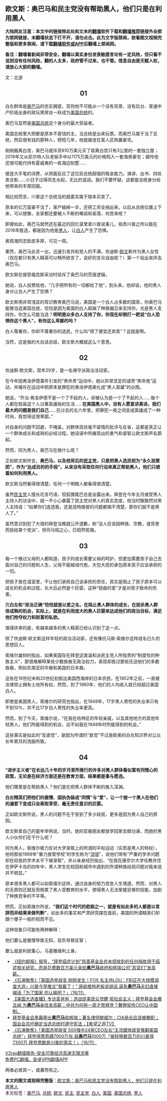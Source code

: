  <h2>欧文斯：奥巴马和民主党没有帮助黑人，他们只是在利用黑人</h2> <p class="notice"><b>大陆网友注意：本文中的链接除此处和文末的<a href="https://github.com/bannedbook/fanqiang" >翻墙</a>软件下载和<a href="https://github.com/killgcd/justmysocks/blob/master/README.md">翻墙推荐</a>链接外全部为禁网链接，未翻墙状态下打不开，请勿点击。此为文字版禁闻，欲看图文视频完整版和更多禁闻，请下载<a href="https://github.com/bannedbook/fanqiang">翻墙软件或APP</a>后翻墙上禁闻网。</p><p>备注：翻墙看新闻非常安全，翻墙以真实身份发表敏感言论有一定风险，但只看不说则没有任何风险，翻的人太多，政府管不过来，也不管。信息自由是天赋人权，请放心大胆的翻墙。</b></p>  <div class="entry"> <p></p> <p>文：北游</p> <h2 style="text-align: center;"><strong>01</strong></h2> <p>白左群体是<a href="https://www.bannedbook.org/bnews/tag/%e5%a5%a5%e5%b7%b4%e9%a9%ac/" class="st_tag internal_tag" rel="tag" title="标签 奥巴马 下的日志">奥巴马</a>的忠实拥趸，否则他不可能从一个没有背景、没有后台、普通中产阶级出身的政坛黑屌丝一跃成为<a href="https://www.bannedbook.org/bnews/tag/%e7%be%8e%e5%9b%bd/" class="st_tag internal_tag" rel="tag" title="标签 美国 下的日志">美国</a><a href="https://www.bannedbook.org/bnews/tag/%e6%80%bb%e7%bb%9f/" class="st_tag internal_tag" rel="tag" title="标签 总统 下的日志">总统</a>的。</p> <p>奥巴马显然是<a href="https://www.bannedbook.org/bnews/tag/%e7%be%8e%e5%9b%bd%e6%80%bb%e7%bb%9f/" class="st_tag internal_tag" rel="tag" title="标签 美国总统 下的日志">美国总统</a>这个身分的最大受益者。</p> <p>美国总统里大把都是原本不差钱的主，当总统是出来玩票。而奥巴马属于当了总统，然后很有钱的那种人，短短几年，他就接连在富人区购置豪宅。</p> <p>刚刚搬离白宫，奥巴马就斥资810万美元买了距离白宫只有3公里的一套独立屋；2019年又从凯尔特人队老板手中以1175万美元的价格购入一套海景豪宅；据传他还很可能代持有夏威夷的一栋海边别墅……</p> <p>接连大手笔的消费，从侧面反应了这位前总统超强的吸金能力。演讲、出书、四处卖合影……小日子过得风生水起，无比的滋润。我们不要怀疑，这都是总统身分给他带来的丰厚回报。</p> <p>相比较而言，川普这个总统当的就委实属于赔本买卖了。</p> <p>原本的亿万富豪不当了，家产输掉一半，还把工资全捐出来，以后从总统位置上下来，可以想像，全家都还要被人不断的嘲讽和奚落，何苦来呢？</p> <p>即便如此，奥巴马居然还在最近的回忆录里拿川普说事儿，指责川普之所以能在2016年胜选，都是因为他是<a href="https://www.bannedbook.org/bnews/tag/%e9%bb%91%e4%ba%ba/" class="st_tag internal_tag" rel="tag" title="标签 黑人 下的日志">黑人</a>，让<a href="https://www.bannedbook.org/bnews/tag/%E7%99%BD%E4%BA%BA/" class="st_tag internal_tag" rel="tag" title="标签 白人 下的日志">白人</a>产生了恐惧。</p> <p>奥观海同志脸皮多厚，可见一斑。</p> <p>果然，奥巴马此言一出，迅速引发共和党人的不满，坎迪斯·<a href="https://www.bannedbook.org/bnews/tag/%E6%AC%A7%E6%96%87/" class="st_tag internal_tag" rel="tag" title="标签 欧文 下的日志">欧文</a>斯作为黑人女性（现在都只有黑人精英可以畅所欲言了，说好的言论自由呢？）第一个站出来抨击奥巴马。</p>  <p>欧文斯在接受福克斯采访时驳斥了奥巴马的荒唐逻辑。</p> <p>她说，白人投票给他，“几乎把所有的一切都给了他”，到头来，他却说，他的黑人身分让白人产生了恐惧？</p> <p>欧文斯用非常浅显的常识教育奥巴马说，美国是一个白人占多数的国家，你奥巴马能够当选美国总统，恰恰是因为美国的白人超越了种族偏见来支持你，光是黑人支持你，你怎么可能当选？<strong>明明是众多白人支持了你，你现在却倒打一耙说“白人恐惧你这个黑人”，有你这么卑鄙的吗？</strong></p> <p>白人尊重你，你却不尊重你的选民，什么叫“得了便宜还卖乖”？这就是啊。</p> <p>当然，这是我的大白话总结，欧文斯大概就这么个意思。</p> <h2 style="text-align: center;"><strong>02</strong></h2> <p>坎迪斯·欧文斯，现年29岁，是一名保守派政治活动家。</p> <p>在今年因弗洛伊德事件引发的“黑命贵”运动中，她以异常坚定的谴责“黑命鬼”运动，并痛斥在运动中把原本是罪犯的弗洛伊德美化成“黑人英雄”的企图。</p> <p>她说，“乔治·弗洛伊德不是一个了不起的人，却被认为是一个了不起的人……每个人都在假装这个人过著英雄般的生活……<strong>在美国黑人中，没有人愿意讲真话，我们最大的问题是我们自己</strong>……在过去的五六年里，把罪犯一夜之间变成英雄成了一种时尚，我觉得这很卑鄙。”</p> <p>对自身的问题不回避，不掩盖，对群体现状毫不留情的批评与反省，这都是真正让一个群体成长和成熟的必经过程，她话语中所展现出的勇气和睿智让欧文斯声名鹊起。</p> <p>然而，同为黑人，奥巴马在做什么呢？</p> <p>正如欧文斯所言，<strong>奥巴马，以及他背后的<a href="https://www.bannedbook.org/bnews/tag/%e6%b0%91%e4%b8%bb/" class="st_tag internal_tag" rel="tag" title="标签 民主 下的日志">民主</a>党，只是把黑人选民视为“永久投票团”，作为“达成目的的手段”，从来没有采取任何行动来真正帮助黑人，他们只想着如何利用黑人。</strong></p> <p>欧文斯当然看得很清楚，任何一个明眼人都看得很清楚。</p>  <p>虽然<a href="https://www.bannedbook.org/bnews/tag/%e6%b0%91%e4%b8%bb%e5%85%9a/" class="st_tag internal_tag" rel="tag" title="标签 民主党 下的日志">民主党</a>人擅长花言巧语，但狐狸尾巴总是会露出来。拜登在今年五月接受黑人主持人的访谈中，就一不小心暴露了民主党对黑人的真实态度，他当时飘飘然对黑人主持说：“如果你们连选我，还是选特朗普的问题都搞不清楚，那你们就不是黑人了。”</p> <p>虽然意识到犯了大错的拜登当晚就公开道歉，称“没人应该因种族、宗教，或背景而投给某个党派”，但司马昭之心，已昭然若揭。</p> <h2 style="text-align: center;"><strong>03</strong></h2> <p>每一个做过父母的人都知道，孩子的成长需要父母的呵护，但更加需要孩子自己去面对自己的问题和人生，父母不能越俎代庖，大包大揽的承包原本孩子应该承担的一切。</p> <p>把孩子放在温室里，不让他们承担自己该承担的责任，其实是阻止了孩子原本可以成长的机会和过程，长大后必然是个巨婴，这种“扭曲的爱”才是对孩子致命的伤害。</p> <p>而<strong>白左和“政治正确”恰恰就是以爱之名，在阻止黑人群体的成长，在扼杀黑人群体成熟的机会，实际上，就是在利用庞大的黑人巨婴来达成他们的政治目标，满足他们抢夺权力和财富的私欲。</strong></p> <p>值得庆幸的是，有越来越多的黑人精英已经认识到了这一点。</p> <p>除了坎迪斯·欧文斯这样年轻的政治活动家，还有像托马斯·索维尔这样成名已久的思想巨人。</p> <p>索维尔雄辩的指出，如果美国存在拜登这类温和派民主党人所指责的“制度性的种族主义”，那很难解释某些少数族裔无政治权力，表现却胜过那些压迫他们的多数族裔，例如东南亚的华裔和美国的日本裔。</p> <p>这些在19世纪末和20世纪初抵达美国西海岸的日本农民，在1952年之前，一直被法律禁止拥有土地所有权，然而，到了1960年，他们的人均收入就已经超过美国白人。</p> <p>即使是美国黑人，索维尔的研究也指出，在1948年，17岁黑人男性的失业率只有不到10%，并不比17岁白人男性的失业率更高。</p> <p>然而，到了今天，索维尔说，“在我在哈林区的年轻亲戚，以及其他地方的其他年轻黑人，他们所能得到的机会，远不如我在1948年时所能得到的机会。”</p> <p>这些事实是如此的“反直觉”，是因为所谓的“直觉”不过是欧美的白左知识界对公众长年累月的洗脑所致。</p>  <h2 style="text-align: center;"><strong>04</strong></h2> <p><strong>“进步主义者”在长达几十年的岁月里所推行的许多对黑人群体看似富有同情心的政策，无论是在经济方面还是在教育方面，结果都是事与愿违。</strong></p> <p>他们哪里是在帮助黑人？他们是在把黑人群体不断的推入深渊。</p> <p><strong>白左精英们把他们的傲慢、固执伪装成“同情”与“爱”，让一个接一个黑人在他们的溺爱下变成只会索取享受、毫无责任意识的巨婴。</strong></p> <p>正如欧文斯所说，黑人的问题不在于受到了多少歧视，更多是因为黑人自己的原因。</p> <p>欧文斯拿自己的童年举例说，当时，她的亚裔朋友都放学回家去做功课，而她的黑人小伙伴们在干什么呢？</p> <p>同为黑人，索维尔极力反对大学录取上的所谓的平权运动（实质是黑人的特权），他将那些1969年“暴力接管学校”的学生称为“<span class='wp_keywordlink'><a href="https://www.bannedbook.org/forum11/topic282.html" title="禁片：评中国共产党的流氓本性" target="_blank">流氓</a></span>”，说他们带有“严重的学术问题却在较低的学术水平下被录取”，并以亲身经历指出，“在我在康奈尔大学任教并住在伊萨卡岛的四年中，黑人学生在校园和城市中遇到的所谓种族歧视问题对我来说并不明显。”</p> <p>原本很多黑人都可以如索维尔这样，通过自身的努力改变人生境遇，然而，对黑人的无原则迁就反而拖累了黑人受教育的水平，使得黑人无法掌握足够的技能，加剧了种族竞争的不平等。</p> <p>然而，正如索维尔所说，<strong>“我们这个时代的悲剧之一，就是有如此多的人都是以言辞而非结果来做判断”</strong>，如此多的事实和严肃研究摆在面前，美国的所谓精英们却跟个傻子一般的视而不见。</p> <p>这种现象只可能有两种解释：</p> <p>他们要么是傲慢导致无知，自负导致反智；</p> <p>要么就是利欲薰心，马基雅维利上身。</p> <ul class='op-related-articles' title='相关阅读'> <li><a href='https://www.bannedbook.org/bnews/bannedvideo/20201117/1432504.html' target='_blank'>《纽约邮报》报导，“拜登癌症计划”慈善基金会并未把收到的任何捐款用于癌症相关研究，而是花费数百万美元来给<b>奥巴马</b>政府和辉瑞公司“高官们”发高薪。</a></li> <li><a href='https://www.bannedbook.org/bnews/bannedvideo/20201117/1432310.html' target='_blank'>《石涛聚焦》「美国选举政变 刚刚发生！FOX 名主持LOU：FBI正在大规模调查大选」川普今早推文“我赢了！” 逼疯推特老板说胡话 逼急<b>奥巴马</b>夫妇直接喊话「为了国家 你认输吧？」（16/11）</a></li> <li><a href='https://www.bannedbook.org/bnews/bannedvideo/20201117/1432239.html' target='_blank'>【美国大选直播】专访袁爸爸：选战促美民众觉醒 拒社会主义；拜登基金会爆丑闻 为<b>奥巴马</b>亲信发高薪；中共为何拖一周才贺拜登？舞弊软件CEO认中国制。</a></li> <li><a href='https://www.bannedbook.org/bnews/bannedvideo/20201117/1432204.html' target='_blank'>拜登基金会黑幕牵出<b>奥巴马</b>和辉瑞；著名律师鲍威尔：CIA局长应该被撤职；国会会员吁确定当选总统时遵守宪法；【希望之声TV】</a></li> <li><a href='https://www.bannedbook.org/bnews/bannedvideo/20201117/1432127.html' target='_blank'>《石涛聚焦》「美国选举政变 500强中24家CEO左右“主流媒体政变推翻美国总统”」拜登得票奇蹟7900万张 超<b>奥巴马</b>1000万「被转移数百万的川普得7300万 拜登票数是川普的真实！」（16/11）</a></li> </ul> <p class="texttj"> <a href="https://github.com/bannedbook/fanqiang/wiki/V2ray%E6%9C%BA%E5%9C%BA" target="_blank">V2ray翻墙服务-安全可靠经济高速无限流量</a><br/> <a href="https://github.com/bannedbook/fanqiang/wiki/%E7%A6%81%E9%97%BB%E7%BD%91%E5%AE%89%E5%8D%93%E7%BF%BB%E5%A2%99%E6%96%B0%E9%97%BBAPP" target="_blank">免费PC翻墙、安卓VPN翻墙APP</a></p><p>两者必居其一，或兼而有之。</p> <a name='sharetosocial'></a>       <div><b>本文的图文或视频完整版</b>：<a href='https://www.bannedbook.org/bnews/cbnews/20201118/1432951.html'>欧文斯：奥巴马和民主党没有帮助黑人，他们只是在利用黑人</a></div>  </div><!--END ENTRY--> <div class="postfooter"> <div>本文标签：<a href="https://www.bannedbook.org/bnews/tag/%e5%a5%a5%e5%b7%b4%e9%a9%ac/" rel="tag">奥巴马</a>, <a href="https://www.bannedbook.org/bnews/tag/%e6%80%bb%e7%bb%9f/" rel="tag">总统</a>, <a href="https://www.bannedbook.org/bnews/tag/%E6%AC%A7%E6%96%87/" rel="tag">欧文</a>, <a href="https://www.bannedbook.org/bnews/tag/%e6%b0%91%e4%b8%bb/" rel="tag">民主</a>, <a href="https://www.bannedbook.org/bnews/tag/%e6%b0%91%e4%b8%bb%e5%85%9a/" rel="tag">民主党</a>, <a href="https://www.bannedbook.org/bnews/tag/%E7%99%BD%E4%BA%BA/" rel="tag">白人</a>, <a href="https://www.bannedbook.org/bnews/tag/%e7%be%8e%e5%9b%bd/" rel="tag">美国</a>, <a href="https://www.bannedbook.org/bnews/tag/%e7%be%8e%e5%9b%bd%e6%80%bb%e7%bb%9f/" rel="tag">美国总统</a>, <a href="https://www.bannedbook.org/bnews/tag/%e9%bb%91%e4%ba%ba/" rel="tag">黑人</a></div>  </div><!--END POSTFOOTER--> 